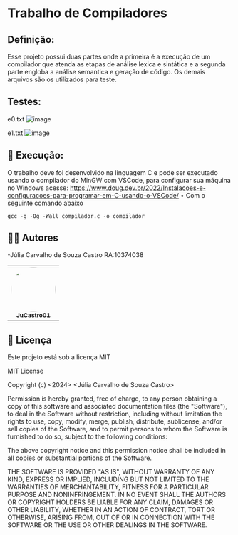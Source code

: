 # Trabalho de Compiladores

## Definição:
Esse projeto possui duas partes onde a primeira é a execução de um compilador que atenda as etapas de análise lexica e sintática e a segunda parte engloba a análise semantica e geração de código.
Os demais arquivos são os utilizados para teste.

## Testes:
e0.txt
![image](https://github.com/user-attachments/assets/c3551c25-dbe1-490f-b9fe-5bb647270a90)

e1.txt
![image](https://github.com/user-attachments/assets/1f2f403d-f04d-45d2-a463-3ae08c19d400)


## 🔧 Execução:
O trabalho deve foi desenvolvido na linguagem C e pode ser executado usando o compilador do MinGW
com VSCode, para configurar sua máquina no Windows acesse:
https://www.doug.dev.br/2022/Instalacoes-e-configuracoes-para-programar-em-C-usando-o-VSCode/
• Com o seguinte comando abaixo


```
gcc -g -Og -Wall compilador.c -o compilador

```


</div>

## 🧑‍💻 Autores

-Júlia Carvalho de Souza Castro RA:10374038

<table>
  <tr>
    <td align="center"><a href="https://github.com/JuCastro01"><img style="border-radius: 50%;" src="https://avatars.githubusercontent.com/JuCastro01" width="100px;" alt=""/><br /><sub><b>JuCastro01</b></sub></a><br /><a href="https://github.com/JuCastro01"</a></td>
    
  </tr>
</table>

## 📄 Licença

Este projeto está sob a licença MIT 

MIT License

Copyright (c) <2024> <Júlia Carvalho de Souza Castro>

Permission is hereby granted, free of charge, to any person obtaining a copy
of this software and associated documentation files (the "Software"), to deal
in the Software without restriction, including without limitation the rights
to use, copy, modify, merge, publish, distribute, sublicense, and/or sell
copies of the Software, and to permit persons to whom the Software is
furnished to do so, subject to the following conditions:

The above copyright notice and this permission notice shall be included in all
copies or substantial portions of the Software.

THE SOFTWARE IS PROVIDED "AS IS", WITHOUT WARRANTY OF ANY KIND, EXPRESS OR
IMPLIED, INCLUDING BUT NOT LIMITED TO THE WARRANTIES OF MERCHANTABILITY,
FITNESS FOR A PARTICULAR PURPOSE AND NONINFRINGEMENT. IN NO EVENT SHALL THE
AUTHORS OR COPYRIGHT HOLDERS BE LIABLE FOR ANY CLAIM, DAMAGES OR OTHER
LIABILITY, WHETHER IN AN ACTION OF CONTRACT, TORT OR OTHERWISE, ARISING FROM,
OUT OF OR IN CONNECTION WITH THE SOFTWARE OR THE USE OR OTHER DEALINGS IN THE
SOFTWARE.

